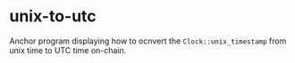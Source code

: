 # unix-to-utc

Anchor program displaying how to ocnvert the `Clock::unix_timestamp` from unix time to UTC time on-chain.
